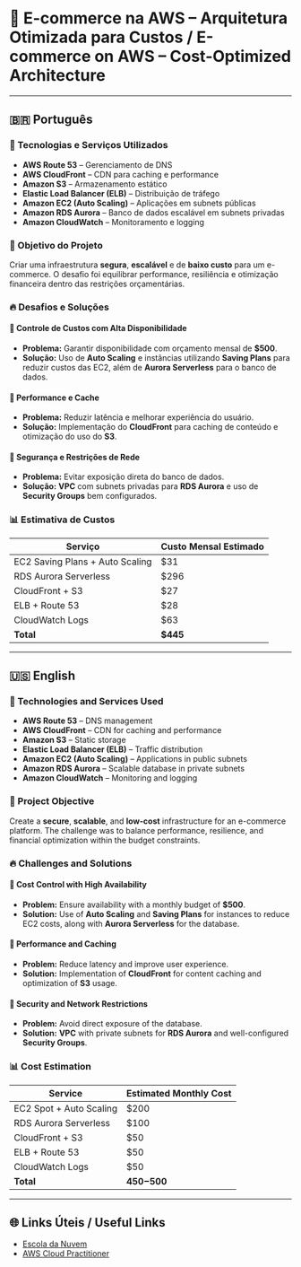 # 🚀 E-commerce na AWS – Arquitetura Otimizada para Custos / E-commerce on AWS – Cost-Optimized Architecture

---

## 🇧🇷 Português

### 📌 Tecnologias e Serviços Utilizados
- **AWS Route 53** – Gerenciamento de DNS
- **AWS CloudFront** – CDN para caching e performance
- **Amazon S3** – Armazenamento estático
- **Elastic Load Balancer (ELB)** – Distribuição de tráfego
- **Amazon EC2 (Auto Scaling)** – Aplicações em subnets públicas
- **Amazon RDS Aurora** – Banco de dados escalável em subnets privadas
- **Amazon CloudWatch** – Monitoramento e logging

### 🎯 Objetivo do Projeto
Criar uma infraestrutura **segura**, **escalável** e de **baixo custo** para um e-commerce. O desafio foi equilibrar performance, resiliência e otimização financeira dentro das restrições orçamentárias.

### 🔥 Desafios e Soluções
#### 🔹 Controle de Custos com Alta Disponibilidade
- **Problema:** Garantir disponibilidade com orçamento mensal de **$500**.
- **Solução:** Uso de **Auto Scaling** e instâncias utilizando **Saving Plans** para reduzir custos das EC2, além de **Aurora Serverless** para o banco de dados.

#### 🔹 Performance e Cache
- **Problema:** Reduzir latência e melhorar experiência do usuário.
- **Solução:** Implementação do **CloudFront** para caching de conteúdo e otimização do uso do **S3**.

#### 🔹 Segurança e Restrições de Rede
- **Problema:** Evitar exposição direta do banco de dados.
- **Solução:** **VPC** com subnets privadas para **RDS Aurora** e uso de **Security Groups** bem configurados.

### 📊 Estimativa de Custos
| Serviço                  | Custo Mensal Estimado |
|--------------------------|-----------------------|
| EC2 Saving Plans + Auto Scaling | $31            |
| RDS Aurora Serverless    | $296                  |
| CloudFront + S3          | $27                   |
| ELB + Route 53           | $28                   |
| CloudWatch Logs          | $63                   |
| **Total**                | **$445**              |

---

## 🇺🇸 English

### 📌 Technologies and Services Used
- **AWS Route 53** – DNS management
- **AWS CloudFront** – CDN for caching and performance
- **Amazon S3** – Static storage
- **Elastic Load Balancer (ELB)** – Traffic distribution
- **Amazon EC2 (Auto Scaling)** – Applications in public subnets
- **Amazon RDS Aurora** – Scalable database in private subnets
- **Amazon CloudWatch** – Monitoring and logging

### 🎯 Project Objective
Create a **secure**, **scalable**, and **low-cost** infrastructure for an e-commerce platform. The challenge was to balance performance, resilience, and financial optimization within the budget constraints.

### 🔥 Challenges and Solutions
#### 🔹 Cost Control with High Availability
- **Problem:** Ensure availability with a monthly budget of **$500**.
- **Solution:** Use of **Auto Scaling** and **Saving Plans** for instances to reduce EC2 costs, along with **Aurora Serverless** for the database.

#### 🔹 Performance and Caching
- **Problem:** Reduce latency and improve user experience.
- **Solution:** Implementation of **CloudFront** for content caching and optimization of **S3** usage.

#### 🔹 Security and Network Restrictions
- **Problem:** Avoid direct exposure of the database.
- **Solution:** **VPC** with private subnets for **RDS Aurora** and well-configured **Security Groups**.

### 📊 Cost Estimation
| Service                  | Estimated Monthly Cost |
|--------------------------|------------------------|
| EC2 Spot + Auto Scaling  | $200                  |
| RDS Aurora Serverless    | $100                  |
| CloudFront + S3          | $50                   |
| ELB + Route 53           | $50                   |
| CloudWatch Logs          | $50                   |
| **Total**                | **$450-$500**         |

---

## 🌐 Links Úteis / Useful Links
- [Escola da Nuvem](https://www.escoladanuvem.org/)
- [AWS Cloud Practitioner](https://aws.amazon.com/certification/certified-cloud-practitioner/)
